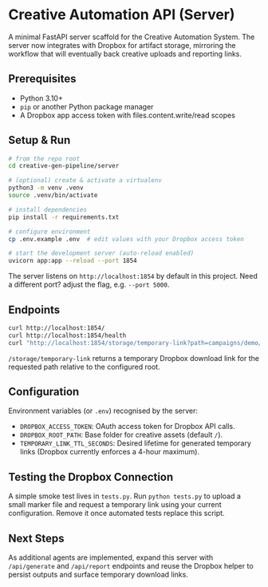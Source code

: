 # Creative Automation API (Server)

A minimal FastAPI server scaffold for the Creative Automation System. The server now integrates with Dropbox for artifact storage, mirroring the workflow that will eventually back creative uploads and reporting links.

## Prerequisites
- Python 3.10+
- `pip` or another Python package manager
- A Dropbox app access token with files.content.write/read scopes

## Setup & Run
```bash
# from the repo root
cd creative-gen-pipeline/server

# (optional) create & activate a virtualenv
python3 -m venv .venv
source .venv/bin/activate

# install dependencies
pip install -r requirements.txt

# configure environment
cp .env.example .env  # edit values with your Dropbox access token

# start the development server (auto-reload enabled)
uvicorn app:app --reload --port 1854
```

The server listens on `http://localhost:1854` by default in this project. Need a different port? adjust the flag, e.g. `--port 5000`.

## Endpoints
```bash
curl http://localhost:1854/
curl http://localhost:1854/health
curl "http://localhost:1854/storage/temporary-link?path=campaigns/demo/creative.png"
```
`/storage/temporary-link` returns a temporary Dropbox download link for the requested path relative to the configured root.

## Configuration
Environment variables (or `.env`) recognised by the server:
- `DROPBOX_ACCESS_TOKEN`: OAuth access token for Dropbox API calls.
- `DROPBOX_ROOT_PATH`: Base folder for creative assets (default `/`).
- `TEMPORARY_LINK_TTL_SECONDS`: Desired lifetime for generated temporary links (Dropbox currently enforces a 4-hour maximum).

## Testing the Dropbox Connection
A simple smoke test lives in `tests.py`. Run `python tests.py` to upload a small marker file and request a temporary link using your current configuration. Remove it once automated tests replace this script.

## Next Steps
As additional agents are implemented, expand this server with `/api/generate` and `/api/report` endpoints and reuse the Dropbox helper to persist outputs and surface temporary download links.
